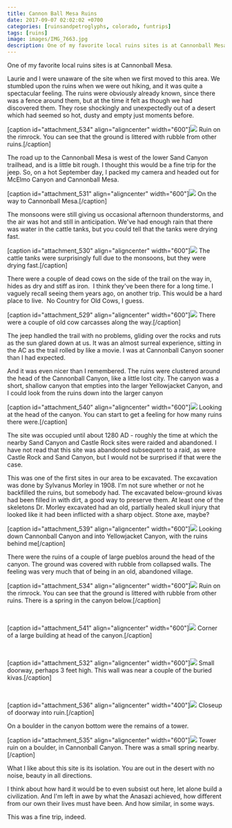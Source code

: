 ```yaml
---
title: Cannon Ball Mesa Ruins
date: 2017-09-07 02:02:02 +0700
categories: [ruinsandpetroglyphs, colorado, funtrips]
tags: [ruins]
image: images/IMG_7663.jpg
description: One of my favorite local ruins sites is at Cannonball Mesa. Laurie and I were unaware of the site when we first moved to this area. We stumbled upon the ruins when we were out hiking, and it was quite a…
---
```


One of my favorite local ruins sites is at Cannonball Mesa.

Laurie and I were unaware of the site when we first moved to this area. We stumbled upon the ruins when we were out hiking, and it was quite a spectacular feeling. The ruins were obviously already known, since there was a fence around them, but at the time it felt as though we had discovered them. They rose shockingly and unexpectedly out of a desert which had seemed so hot, dusty and empty just moments before.

\[caption id="attachment\_534" align="aligncenter" width="600"\][![](images/IMG_7663-300x209.jpg)](https://tightloop.com/blog/wp-content/uploads/2017/09/IMG_7663.jpg) Ruin on the rimrock. You can see that the ground is littered with rubble from other ruins.\[/caption\]

<!--more-->

The road up to the Cannonball Mesa is west of the lower Sand Canyon trailhead, and is a little bit rough. I thought this would be a fine trip for the jeep. So, on a hot September day, I packed my camera and headed out for McElmo Canyon and Cannonball Mesa.

\[caption id="attachment\_531" align="aligncenter" width="600"\][![](images/IMG_7650-300x198.jpg)](https://tightloop.com/blog/wp-content/uploads/2017/09/IMG_7650.jpg) On the way to Cannonball Mesa.\[/caption\]

The monsoons were still giving us occasional afternoon thunderstorms, and the air was hot and still in anticipation. We've had enough rain that there was water in the cattle tanks, but you could tell that the tanks were drying fast.

\[caption id="attachment\_530" align="aligncenter" width="600"\][![](images/IMG_7647-300x200.jpg)](https://tightloop.com/blog/wp-content/uploads/2017/09/IMG_7647.jpg) The cattle tanks were surprisingly full due to the monsoons, but they were drying fast.\[/caption\]

There were a couple of dead cows on the side of the trail on the way in, hides as dry and stiff as iron.  I think they've been there for a long time. I vaguely recall seeing them years ago, on another trip. This would be a hard place to live.  No Country for Old Cows, I guess.

\[caption id="attachment\_529" align="aligncenter" width="600"\][![](images/IMG_7640-261x300.jpg)](https://tightloop.com/blog/wp-content/uploads/2017/09/IMG_7640.jpg) There were a couple of old cow carcasses along the way.\[/caption\]

The jeep handled the trail with no problems, gliding over the rocks and ruts as the sun glared down at us. It was an almost surreal experience, sitting in the AC as the trail rolled by like a movie. I was at Cannonball Canyon sooner than I had expected.

And it was even nicer than I remembered. The ruins were clustered around the head of the Cannonball Canyon, like a little lost city. The canyon was a short, shallow canyon that empties into the larger Yellowjacket Canyon, and I could look from the ruins down into the larger canyon

\[caption id="attachment\_540" align="aligncenter" width="600"\][![](images/IMG_7674-1-300x211.jpg)](https://tightloop.com/blog/wp-content/uploads/2017/09/IMG_7674-1.jpg) Looking at the head of the canyon. You can start to get a feeling for how many ruins there were.\[/caption\]

The site was occupied until about 1280 AD - roughly the time at which the nearby Sand Canyon and Castle Rock sites were raided and abandoned. I have not read that this site was abandoned subsequent to a raid, as were Castle Rock and Sand Canyon, but I would not be surprised if that were the case.

This was one of the first sites in our area to be excavated. The excavation was done by Sylvanus Morley in 1908. I'm not sure whether or not he backfilled the ruins, but somebody had. The excavated below-ground kivas had been filled in with dirt, a good way to preserve them. At least one of the skeletons Dr. Morley excavated had an old, partially healed skull injury that looked like it had been inflicted with a sharp object. Stone axe, maybe?

\[caption id="attachment\_539" align="aligncenter" width="600"\][![](images/IMG_7675-1-300x194.jpg)](https://tightloop.com/blog/wp-content/uploads/2017/09/IMG_7675-1.jpg) Looking down Cannonball Canyon and into Yellowjacket Canyon, with the ruins behind me\[/caption\]

There were the ruins of a couple of large pueblos around the head of the canyon. The ground was covered with rubble from collapsed walls. The feeling was very much that of being in an old, abandoned village.

\[caption id="attachment\_534" align="aligncenter" width="600"\][![](images/IMG_7663-300x209.jpg)](https://tightloop.com/blog/wp-content/uploads/2017/09/IMG_7663.jpg) Ruin on the rimrock. You can see that the ground is littered with rubble from other ruins. There is a spring in the canyon below.\[/caption\]

 

\[caption id="attachment\_541" align="aligncenter" width="600"\][![](images/IMG_7659-1-300x192.jpg)](https://tightloop.com/blog/wp-content/uploads/2017/09/IMG_7659-1.jpg) Corner of a large building at head of the canyon.\[/caption\]

 

\[caption id="attachment\_532" align="aligncenter" width="600"\][![](images/IMG_7652-300x233.jpg)](https://tightloop.com/blog/wp-content/uploads/2017/09/IMG_7652.jpg) Small doorway, perhaps 3 feet high. This wall was near a couple of the buried kivas.\[/caption\]

 

\[caption id="attachment\_536" align="aligncenter" width="400"\][![](images/IMG_7669-213x300.jpg)](https://tightloop.com/blog/wp-content/uploads/2017/09/IMG_7669.jpg) Closeup of doorway into ruin.\[/caption\]

On a boulder in the canyon bottom were the remains of a tower.

\[caption id="attachment\_535" align="aligncenter" width="600"\][![](images/IMG_7667-300x222.jpg)](https://tightloop.com/blog/wp-content/uploads/2017/09/IMG_7667.jpg) Tower ruin on a boulder, in Cannonball Canyon. There was a small spring nearby.\[/caption\]

What I like about this site is its isolation. You are out in the desert with no noise, beauty in all directions.

I think about how hard it would be to even subsist out here, let alone build a civilization. And I'm left in awe by what the Anasazi achieved, how different from our own their lives must have been. And how similar, in some ways.

This was a fine trip, indeed.
